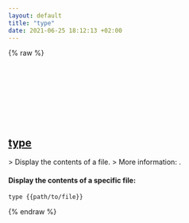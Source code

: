 ```yaml
---
layout: default
title: "type"
date: 2021-06-25 18:12:13 +02:00
---
```

{% raw %}
<h2 id="type">
  <a href="/en/windows/type.html">type</a> <a href="#type"><svg class="icon">
    <use href="/assets/images/unicode_sprite.svg#link" />
  </svg></a>
</h2>
> Display the contents of a file.
> More information: <https://docs.microsoft.com/windows-server/administration/windows-commands/type>.

#### Display the contents of a specific file:
```shell
type {{path/to/file}}
```
{% endraw %}